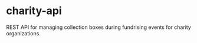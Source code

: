# charity-api
REST API for managing collection boxes during fundrising events for charity organizations.
